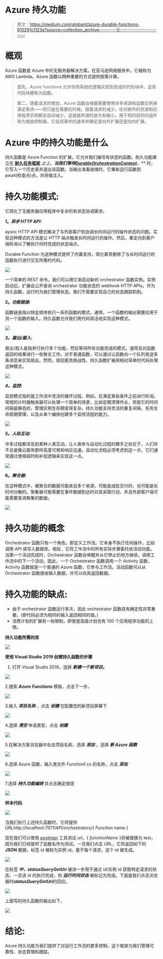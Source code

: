 # Azure 持久功能

> 原文：<https://medium.com/globant/azure-durable-functions-610291c1123a?source=collection_archive---------0----------------------->

# 概观

Azure 函数是 Azure 中的无服务器解决方案。在亚马逊网络服务中，它被称为 AWS Lambda。Azure 函数以两种重要的方式提供按需计算。

> 首先，Azure functions 允许你将系统的逻辑实现到现成的代码块中。这些代码块被称为函数。
> 
> 第二，随着请求的增加，Azure 函数会根据需要使用许多资源和函数实例来满足需求——但只是在需要的时候。随着请求的减少，任何额外的资源和应用程序实例都会自动减少。这就是所谓的放大和缩小。用于相同目的的组件称为缩放控制器，它监视事件的速率并确定是向外扩展还是向内扩展。

# Azure 中的持久功能是什么

持久函数是 Azure Function 的扩展，它允许我们编写有状态的函数。耐久功能建立在 [**耐久任务框架**](https://github.com/Azure/durabletask) **之上。**当我们等待[***DurableOrchestrationContext***](https://docs.microsoft.com/en-us/dotnet/api/microsoft.azure.webjobs.durableorchestrationcontext?view=azure-dotnet-legacy)***，*** 时，它写入一个历史表并退出该函数。当输出准备就绪时，它重新运行函数到 await(检查点)点，并将值注入。

# 持久功能模式:

它简化了无服务器应用程序中复杂的有状态协调需求。

**1。*异步 HTTP API:***

aysnc HTTP API 模式解决了与外部客户机协调长时间运行的操作状态的问题。实现这种模式的方法是让 HTTP 端点触发长时间运行的操作。然后，重定向到客户端轮询以了解执行何时完成的状态端点。

Durable Function 为这种模式提供了内置支持，简化甚至删除了与长时间运行的函数执行进行交互所需的代码。

![](img/54035bffa3f92d865a50f01433933028.png)

一个简单的 REST 命令，我们可以用它来启动新的 orchestrator 函数实例。实例启动后，扩展会公开查询 orchestrator 功能状态的 webhook HTTP APIs。作为持久函数，运行时为我们管理状态。我们不需要实现自己的状态跟踪机制。

**2。*功能链接:***

函数链是指以特定顺序执行一系列函数的模式。通常，一个函数的输出需要应用于另一个函数的输入。持久函数允许我们用代码简洁地实现这种模式。

![](img/330ed2ad2b5194a23e9dba21727d70fa.png)

***3。扇出/扇入:***

扇出/扇入是指并行执行多个功能，然后等待所有功能完成的模式。通常会对函数返回的结果进行一些聚合工作。对于普通函数，可以通过让函数向一个队列发送多条消息来实现扇出。然而，扇回更具挑战性。持久函数扩展用相对简单的代码处理这种模式。

![](img/cb0bf6069ca4f5cf55bec9be766e12cc.png)

***4。监控:***

监控模式指的是工作流中灵活的循环过程，例如，在满足某些条件之前进行轮询。常规的计时器触发器可以处理一个简单的场景，比如定期清理作业，但是它的时间间隔是静态的，管理实例生存期变得复杂。持久功能支持灵活的重复间隔、任务生命周期管理，以及从单个编排创建多个监控流程的能力。

![](img/72d54d88d75d2735080e7ce17b629177.png)

***5。人际互动:***

许多过程都涉及到某种人类互动。让人类参与自动化过程的棘手之处在于，人们并不总是像云服务那样高度可用和响应迅速。自动化流程必须考虑到这一点，它们通常通过使用超时和补偿逻辑来实现这一点。

![](img/2d33482e3fdb7ed2be452eab1a7ef60c.png)

**6。*聚合器:***

在这种模式中，被聚合的数据可能来自多个来源，可能是成批交付的，也可能是长时间分散的。聚集器可能需要在事件数据到达时对其采取行动，并且外部客户端可能需要查询聚集的数据。

![](img/ae863a6be8e15f08fa94e71d10575e9b.png)

# 持久功能的概念

Orchestrator 函数只有一个角色，即定义工作流。它本身不执行任何操作，比如调用 API 或写入数据库。相反，它将工作流中的所有实际步骤委托给活动功能。当第一个活动完成时，Orchestrator 函数会唤醒并从它停止的地方继续，调用工作流中的下一个活动。因此，一个 Orchestrator 函数调用一个 Activity 函数，Activity 函数就是一个普通的 Azure 函数，它参与工作流。活动函数可以从 Orchestrator 函数接收输入数据，并可以向其返回数据。

# 持久功能的缺点:

*   由于 orchestrator 函数运行多次，因此 orchestrator 函数具有确定性非常重要。(即代码必须为相同的输入返回相同的值。)
*   消费计划的扩展有一些限制，即使是高级计划也有 100 个应用程序功能的上限。

**持久功能所需的库**

![](img/942285b68e7b9a348d3a0b1783409d9e.png)

**使用 Visual Studio 2019 创建持久函数的步骤**

1.  打开 Visual Studio 2019，选择 ***新建一个新项目。***

![](img/3cf9bfacbf3a024667c96772eebe05bb.png)

2.搜索 ***Azure Functions*** 模板，点击下一步。

![](img/10c028988f6dc18cdba2b17b4e8e5cd9.png)

3.输入 ***项目名称*** ，点击 ***创建*** 在配置您的新项目屏幕下

![](img/4b278da73734070a80da648afd44c6a3.png)

4.选择 ***清空*** 申请类型，点击 ***创建***

![](img/ea044fa6c626a3e1c960d074e7c4f65c.png)

5.在解决方案浏览器中右击项目名称，选择 ***添加*** ，选择 ***新 Azure 函数***

![](img/bd25886fc3b1ae8d780e86fb4d5b79b1.png)

6.选择 Azure 函数，输入类文件 Function1.cs 的名称，点击 ***添加***

![](img/505d2550eb35d10c4941793b6d66eb7a.png)

7.选择 ***持久功能编排*** 并点击确定按钮

![](img/d014b3fad203de3fd8cea5db287fd03b.png)

**样本代码**

![](img/668c70359f2efcb1eb27dbbf718d4215.png)

当我们执行上述持久函数时，它将提供 URL*http://localhost:7071/API/orchestrators/{ Function name }*

现在我们可以使用 [*postman*](https://www.postman.com/downloads/) 工具测试 url，{ *functionName* }将被替换为 test，因为我们已经提供了函数名作为测试。一旦我们点击 URL，它将返回如下的 **JSON** 数据，标签 id 被称为实例 id。基于每个请求，这个 id 被生成。

![](img/69c6224cde551f0e63a12c66ce1e9ca4.png)

在标签 ***中，statusQueryGetUri*** 被进一步用于通过 id/实例 id 获取特定请求的状态，一旦该 id 的执行完成，则 ***运行时间状态*** 被标记为完成。下面是我们点击浏览器时***statusQueryGetUri***的回应。

![](img/b0c48faa3d328e32986ca87de687f27a.png)

上面写的持久函数的输出如下，

![](img/b385d71ad2729e94642d9979731dd09a.png)

# 结论:

Azure 持久功能为我们提供了对运行工作流的更多控制。这个框架为我们管理可靠性、状态管理和跟踪。
